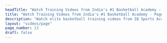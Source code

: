 ```yaml
---
headTitle: "Watch Training Videos from India's #1 Basketball Academy - Page 13 | IB Sports Academy"
title: "Watch Training Videos from India's #1 Basketball Academy - Page 13 | IB Sports Academy"
description: "Watch elite basketball training videos from IB Sports Academy. Learn NBA-level drills, youth coaching tips, and real game action from India's top basketball academy | Delhi's top basketball academy."
layout: "videos/page"
page_number: 13
draft: false
---
```

